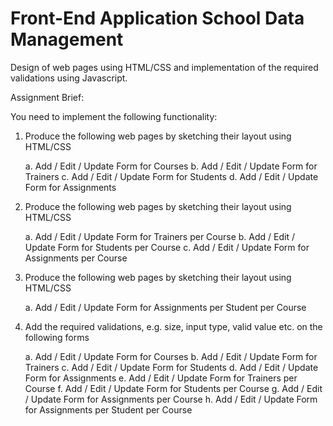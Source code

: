 # Front-End Application School Data Management

Design of web pages using HTML/CSS and implementation of the required validations using Javascript.

Assignment Brief:

You need to implement the following functionality: 

1. Produce the following web pages by sketching their layout using HTML/CSS
 
	a. Add / Edit / Update Form for Courses
	b. Add / Edit / Update Form for Trainers
	c. Add / Edit / Update Form for Students
	d. Add / Edit / Update Form for Assignments
 
2. Produce the following web pages by sketching their layout using HTML/CSS 
	
	a. Add / Edit / Update Form for Trainers per Course
	b. Add / Edit / Update Form for Students per Course
	c. Add / Edit / Update Form for Assignments per Course
	
3. Produce the following web pages by sketching their layout using HTML/CSS 
	
	a. Add / Edit / Update Form for Assignments per Student per Course
	
4. Add the required validations, e.g. size, input type, valid value etc. on the following forms 

	a. Add / Edit / Update Form for Courses 
	b. Add / Edit / Update Form for Trainers
	c. Add / Edit / Update Form for Students
	d. Add / Edit / Update Form for Assignments
	e. Add / Edit / Update Form for Trainers per Course
	f. Add / Edit / Update Form for Students per Course
	g. Add / Edit / Update Form for Assignments per Course
	h. Add / Edit / Update Form for Assignments per Student per Course
